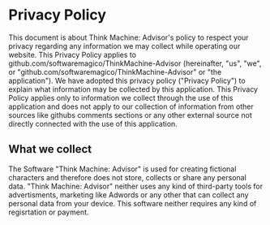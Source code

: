 # Privacy Policy

This document is about Think Machine: Advisor's policy to respect your privacy regarding any information we may collect while operating our website. This Privacy Policy applies to github.com/softwaremagico/ThinkMachine-Advisor (hereinafter, "us", "we", or "github.com/softwaremagico/ThinkMachine-Advisor" or "the application"). We have adopted this privacy policy ("Privacy Policy") to explain what information may be collected by this application. This Privacy Policy applies only to information we collect through the use of this application and does not apply to our collection of information from other sources like githubs comments sections or any other external source not directly connected with the use of this application.

## What we collect

The Software "Think Machine: Advisor" is used for creating fictional characters and therefore does not store, collects or share any personal data. "Think Machine: Advisor" neither uses any kind of  third-party tools for advertisments, marketing like Adwords or any other that can collect any personal data from your device. This software neither requires any kind of regisrtation or payment. 


